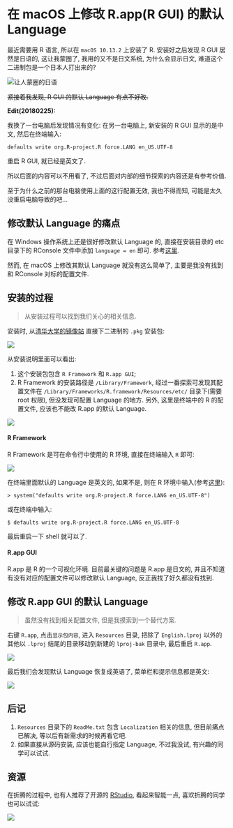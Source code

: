 # 在 macOS 上修改 R.app(R GUI) 的默认 Language

最近需要用 R 语言, 所以在 `macOS 10.13.2` 上安装了 R. 安装好之后发现 R GUI 居然是日语的, 这让我蒙圈了, 我用的又不是日文系统, 为什么会显示日文, 难道这个二进制包是一个日本人打出来的? 

![让人蒙圈的日语](media/15194702029143.jpg)


~~紧接着我发现, R GUI 的默认 Language 有点不好改.~~

**Edit(20180225):**  

我换了一台电脑后发现情况有变化: 在另一台电脑上, 新安装的 R GUI
显示的是中文, 然后在终端输入:  

```
defaults write org.R-project.R force.LANG en_US.UTF-8
```

重启 R GUI, 就已经是英文了.

所以后面的内容可以不用看了, 不过后面对内部的细节探索的内容还是有参考价值.       
  
至于为什么之前的那台电脑使用上面的这行配置无效, 我也不得而知, 可能是太久没重启电脑导致的吧...

## 修改默认 Language 的痛点

在 Windows 操作系统上还是很好修改默认 Language 的, 直接在安装目录的 etc 目录下的 RConsole 文件中添加 `language = en` 即可. 参考[这里](https://www.zhihu.com/question/21127155/answer/58369102
).

然而, 在 macOS 上修改其默认 Language 就没有这么简单了, 主要是我没有找到和 RConsole 对标的配置文件.

## 安装的过程

> 从安装过程可以找到我们关心的相关信息.

安装时, 从[清华大学的镜像站](https://mirrors.tuna.tsinghua.edu.cn/CRAN/) 直接下二进制的 `.pkg` 安装包:    

![](media/15194668205163.jpg)    

从安装说明里面可以看出:

1. 这个安装包包含 `R Framework` 和 `R.app GUI`;
2. R Framework 的安装路径是 `/Library/Framework`, 经过一番探索可发现其配置文件在 `/Library/Frameworks/R.framework/Resources/etc/` 目录下(需要 root 权限), 但没发现可配置 Language 的地方. 另外, 这里是终端中的 R 的配置文件, 应该也不能改 R.app 的默认 Language.

![](media/15194722689558.jpg)

#### R Framework

R Framework 是可在命令行中使用的 R 环境, 直接在终端输入 `R` 即可:

![](media/15194714101547.jpg)

在终端里面默认的 Language 是英文的, 如果不是, 则在 R 环境中输入(参考[这里](https://cran.r-project.org/bin/macosx/RMacOSX-FAQ.html#Internationalization-of-the-R_002eapp)):  

```
> system("defaults write org.R-project.R force.LANG en_US.UTF-8")
```

或在终端中输入:  

```
$ defaults write org.R-project.R force.LANG en_US.UTF-8
```

最后重启一下 shell 就可以了.

#### R.app GUI

R.app 是 R 的一个可视化环境. 目前最关键的问题是 R.app 是日文的, 并且不知道有没有对应的配置文件可以修改默认 Language, 反正我找了好久都没有找到.  

## 修改 R.app GUI 的默认 Language

> 虽然没有找到相关配置文件, 但是我摸索到一个替代方案.

右键 `R.app`, 点击`显示包内容`, 进入 `Resources` 目录, 把除了 `English.lproj` 以外的其他以 `.lproj` 结尾的目录移动到新建的 `lproj-bak` 目录中, 最后重启 `R.app`.

![](media/15194730111137.jpg)

最后我们会发现默认 Language 恢复成英语了, 菜单栏和提示信息都是英文: 

![](media/15194731892943.jpg)

## 后记

1. `Resources` 目录下的 `ReadMe.txt` 包含 `Localization` 相关的信息, 但目前痛点已解决, 等以后有新需求的时候再看它吧.
2. 如果直接从源码安装, 应该也能自行指定 Language, 不过我没试, 有兴趣的同学可以试试.

## 资源

在折腾的过程中, 也有人推荐了开源的 [RStudio](https://www.rstudio.com/products/rstudio/download/#download), 看起来智能一点, 喜欢折腾的同学也可以试试:  

![](media/15194735419551.jpg)
 

